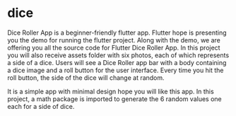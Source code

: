 # dice
Dice Roller App is a beginner-friendly flutter app. Flutter hope is presenting you the demo for running the flutter project.  Along with the demo, we are offering you all the source code for Flutter Dice Roller App. In this project you will also receive assets folder with six photos, each of which represents a side of a dice. Users will see a Dice Roller app bar with a body containing a dice image and a roll button for the user interface. Every time you hit the roll button, the side of the dice will change at random.

It is a simple app with minimal design hope you will like this app. In this project, a math package is imported to generate the 6 random values one each for a side of dice.
